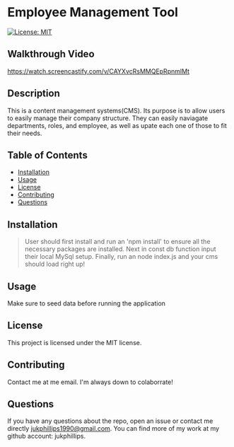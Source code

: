 # Employee Management Tool

[![License: MIT](https://img.shields.io/badge/License-MIT-yellow.svg)](https://opensource.org/licenses/MIT)

## Walkthrough Video

https://watch.screencastify.com/v/CAYXvcRsMMQEpRpnmlMt

## Description

This is a content management systems(CMS). Its purpose is to allow users to easily manage their company structure. They can easily naviagate departments, roles, and employee, as well as upate each one of those to fit their needs.

## Table of Contents

- [Installation](#installation)
- [Usage](#usage)
- [License](#license)
- [Contributing](#contributing)
- [Questions](#questions)

## Installation

> User should first install and run an 'npm install' to ensure all the necessary packages are installed. Next in const db function input their local MySql setup. Finally, run an node index.js and your cms should load right up!

## Usage

Make sure to seed data before running the application

## License

This project is licensed under the MIT license.

## Contributing

Contact me at me email. I'm always down to colaborrate!

## Questions

If you have any questions about the repo, open an issue or contact me directly jukphillips1990@gmail.com. You can find more of my work at my github account: jukphillips.
